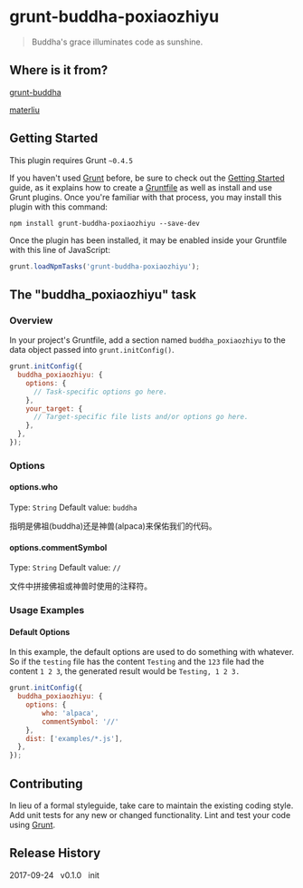 # grunt-buddha-poxiaozhiyu

> Buddha's grace illuminates code as sunshine.

## Where is it from?
[grunt-buddha](https://github.com/materliu/grunt-buddha)

[materliu](https://github.com/materliu)

## Getting Started
This plugin requires Grunt `~0.4.5`

If you haven't used [Grunt](http://gruntjs.com/) before, be sure to check out the [Getting Started](http://gruntjs.com/getting-started) guide, as it explains how to create a [Gruntfile](http://gruntjs.com/sample-gruntfile) as well as install and use Grunt plugins. Once you're familiar with that process, you may install this plugin with this command:

```shell
npm install grunt-buddha-poxiaozhiyu --save-dev
```

Once the plugin has been installed, it may be enabled inside your Gruntfile with this line of JavaScript:

```js
grunt.loadNpmTasks('grunt-buddha-poxiaozhiyu');
```

## The "buddha_poxiaozhiyu" task

### Overview
In your project's Gruntfile, add a section named `buddha_poxiaozhiyu` to the data object passed into `grunt.initConfig()`.

```js
grunt.initConfig({
  buddha_poxiaozhiyu: {
    options: {
      // Task-specific options go here.
    },
    your_target: {
      // Target-specific file lists and/or options go here.
    },
  },
});
```

### Options

#### options.who
Type: `String`
Default value: `buddha`

指明是佛祖(buddha)还是神兽(alpaca)来保佑我们的代码。

#### options.commentSymbol
Type: `String`
Default value: `//`

文件中拼接佛祖或神兽时使用的注释符。

### Usage Examples

#### Default Options
In this example, the default options are used to do something with whatever. So if the `testing` file has the content `Testing` and the `123` file had the content `1 2 3`, the generated result would be `Testing, 1 2 3.`

```js
grunt.initConfig({
  buddha_poxiaozhiyu: {
    options: {
        who: 'alpaca',
        commentSymbol: '//'
    },
    dist: ['examples/*.js'],
  },
});
```


## Contributing
In lieu of a formal styleguide, take care to maintain the existing coding style. Add unit tests for any new or changed functionality. Lint and test your code using [Grunt](http://gruntjs.com/).

## Release History
2017-09-24&nbsp;&nbsp;&nbsp;v0.1.0&nbsp;&nbsp;&nbsp;init

